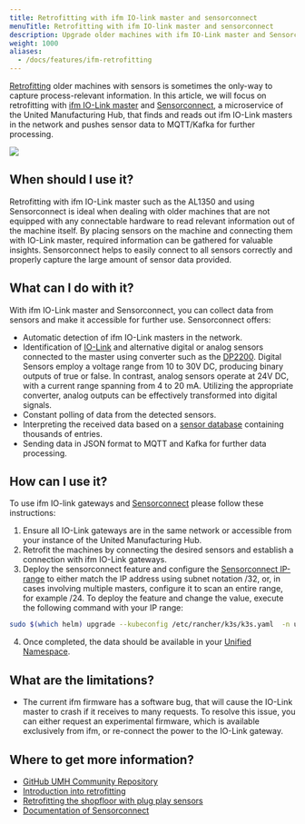 ```yaml
---
title: Retrofitting with ifm IO-link master and sensorconnect
menuTitle: Retrofitting with ifm IO-link master and sensorconnect
description: Upgrade older machines with ifm IO-Link master and Sensorconnect for seamless data collection and integration. Retrofit your shop floor with plug-and-play sensors for valuable insights and improved efficiency.
weight: 1000
aliases:
  - /docs/features/ifm-retrofitting
---
```


[Retrofitting](https://learn.umh.app/blog/connectivity-retrofitting-the-shopfloor-with-plug-play-sensors/) older machines with sensors is sometimes the only-way to capture process-relevant information.
In this article, we will focus on retrofitting with [ifm IO-Link master](https://www.ifm.com/de/de/category/245) and
[Sensorconnect](/docs/reference/microservices/sensorconnect/), a microservice of the United Manufacturing Hub, that finds and reads out ifm IO-Link masters in the
network and pushes sensor data to MQTT/Kafka for further processing.

![](/images/features/ifm-retrofitting/ifm_sensors.jpg?width=40%)

## When should I use it?

Retrofitting with ifm IO-Link master such as the AL1350 and using Sensorconnect is ideal when dealing with older machines that are not
equipped with any connectable hardware to read relevant information out of the machine itself. By placing sensors on
the machine and connecting them with IO-Link master, required information can be gathered for valuable
insights. Sensorconnect helps to easily connect to all sensors correctly and properly capture the large
amount of sensor data provided.

## What can I do with it?

With ifm IO-Link master and Sensorconnect, you can collect data from sensors and make it accessible for further use.
Sensorconnect offers:

- Automatic detection of ifm IO-Link masters in the network.
- Identification of [IO-Link](https://www.ifm.com/de/de/category/200) and alternative digital or analog sensors connected to the master using converter such as the [DP2200](https://www.ifm.com/de/de/product/DP2200).
  Digital Sensors employ a voltage range from 10 to 30V DC, producing binary outputs of true or false. In contrast, analog sensors operate at 24V DC, with a current range spanning from 4 to 20 mA. Utilizing the appropriate converter, analog outputs can be effectively transformed into digital signals.
- Constant polling of data from the detected sensors.
- Interpreting the received data based on a [sensor database](https://io-link.com/en/IODDfinder/IODDfinder.php?thisID=137) containing thousands of entries.
- Sending data in JSON format to MQTT and Kafka for further data processing.

## How can I use it?

To use ifm IO-link gateways and [Sensorconnect](/docs/reference/microservices/sensorconnect/) please follow these instructions:

1. Ensure all IO-Link gateways are in the same network or accessible from your instance of the United Manufacturing Hub.
2. Retrofit the machines by connecting the desired sensors and establish a connection with ifm IO-Link gateways.
3. Deploy the sensorconnect feature and configure the [Sensorconnect IP-range](/docs/reference/helm-chart/#sensor-connect) to either match the IP address using subnet notation /32, or, in cases involving multiple masters, configure it to scan an entire range, for example /24. To deploy the feature and change the value, execute the following command with your IP range:
```bash
sudo $(which helm) upgrade --kubeconfig /etc/rancher/k3s/k3s.yaml  -n united-manufacturing-hub united-manufacturing-hub united-manufacturing-hub/united-manufacturing-hub --set _000_commonConfig.datasources.sensorconnect.enabled=true,_000_commonConfig.datasources.sensorconnect.iprange=[REPLACE_WITH_NEW_IPRANGE] --reuse-values --version $(sudo $(which helm) ls --kubeconfig /etc/rancher/k3s/k3s.yaml  -n united-manufacturing-hub -o json | jq -r '.[0].app_version')
```
4. Once completed, the data should be available in your [Unified Namespace](/docs/features/datainfrastructure/unified-namespace/).

## What are the limitations?

- The current ifm firmware has a software bug, that will cause the IO-Link master to crash if it receives to many requests.
  To resolve this issue, you can either request an experimental firmware, which is available exclusively from ifm, or re-connect the power to the IO-Link gateway.

## Where to get more information?

- [GitHub UMH Community Repository](https://github.com/united-manufacturing-hub/community-repo)
- [Introduction into retrofitting](https://learn.umh.app/lesson/introduction-into-it-ot-retrofitting/)
- [Retrofitting the shopfloor with plug play sensors](https://learn.umh.app/blog/connectivity-retrofitting-the-shopfloor-with-plug-play-sensors/)
- [Documentation of Sensorconnect](/docs/reference/microservices/sensorconnect/)
